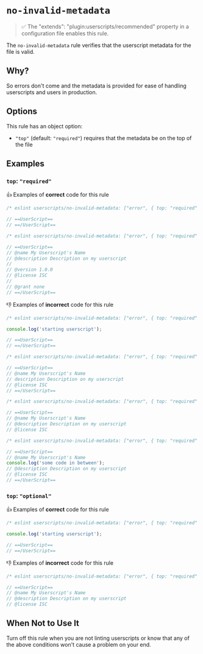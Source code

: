 # `no-invalid-metadata`

> ✅ The "extends": "plugin:userscripts/recommended" property in a configuration
> file enables this rule.

The `no-invalid-metadata` rule verifies that the userscript metadata for the file
is valid.

## Why?

So errors don't come and the metadata is provided for ease of handling userscripts
and users in production.

## Options

This rule has an object option:

- `"top"` (default: `"required"`) requires that the metadata be on the top of the
  file

## Examples

### `top`: `"required"`

👍 Examples of **correct** code for this rule

```js
/* eslint userscripts/no-invalid-metadata: ["error", { top: "required" }] */

// ==UserScript==
// ==/UserScript==
```

```js
/* eslint userscripts/no-invalid-metadata: ["error", { top: "required" }] */

// ==UserScript==
// @name My Userscript's Name
// @description Description on my userscript
//
// @version 1.0.0
// @license ISC
//
// @grant none
// ==/UserScript==
```

👎︎ Examples of **incorrect** code for this rule

```js
/* eslint userscripts/no-invalid-metadata: ["error", { top: "required" }] */

console.log('starting userscript');

// ==UserScript==
// ==/UserScript==
```

```js
/* eslint userscripts/no-invalid-metadata: ["error", { top: "required" }] */

// ==UserScript==
// @name My Userscript's Name
// description Description on my userscript
// @license ISC
// ==/UserScript==
```

```js
/* eslint userscripts/no-invalid-metadata: ["error", { top: "required" }] */

// ==UserScript==
// @name My Userscript's Name
// @description Description on my userscript
// @license ISC
```

```js
/* eslint userscripts/no-invalid-metadata: ["error", { top: "required" }] */

// ==UserScript==
// @name My Userscript's Name
console.log('some code in between');
// @description Description on my userscript
// @license ISC
// ==/UserScript==
```

### `top`: `"optional"`

👍 Examples of **correct** code for this rule

```js
/* eslint userscripts/no-invalid-metadata: ["error", { top: "required" }] */

console.log('starting userscript');

// ==UserScript==
// ==/UserScript==
```

👎︎ Examples of **incorrect** code for this rule

```js
/* eslint userscripts/no-invalid-metadata: ["error", { top: "required" }] */

// ==UserScript==
// @name My Userscript's Name
// @description Description on my userscript
// @license ISC
```

## When Not to Use It

Turn off this rule when you are not linting userscripts or know that any of the
above conditions won't cause a problem on your end.
